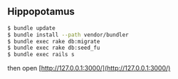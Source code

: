 Hippopotamus
---

``` sh
$ bundle update
$ bundle install --path vendor/bundler
$ bundle exec rake db:migrate
$ bundle exec rake db:seed_fu
$ bundle exec rails s
```

then open [http://127.0.0.1:3000/](http://127.0.0.1:3000/)